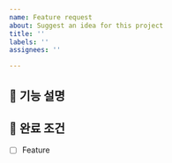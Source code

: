 ```yaml
---
name: Feature request
about: Suggest an idea for this project
title: ''
labels: ''
assignees: ''

---
```


## 📌 기능 설명



## 📑 완료 조건
- [ ] Feature
